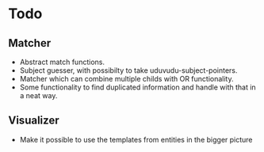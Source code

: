 # Todo

## Matcher
- Abstract match functions.
- Subject guesser, with possibilty to take uduvudu-subject-pointers.
- Matcher which can combine multiple childs with OR functionality.
- Some functionality to find duplicated information and handle with that in a neat way.

## Visualizer
- Make it possible to use the templates from entities in the bigger picture
